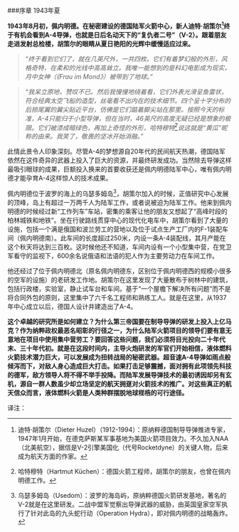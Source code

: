 
###序章  1943年夏

**1943年8月初，佩内明德。在秘密建设的德国陆军火箭中心，新人迪特·胡策尔[^1]终于有机会看到A-4导弹，也就是日后名动天下的“复仇者二号”（V-2）。跟着朋友走进发射总检楼，胡策尔的眼睛从夏日艳阳的光辉中缓慢适应过来。**

> *“终于看到它们了，就在几英尺外，一共四枚。它们有着梦幻般的外形，风格奇特，在柔和的光线中高高耸立。我唯一能想到的是科幻电影成为现实，月中女神（《Frau im Mond》）被带到了地球。”*

> *“我呆立原地，赞叹不已。然后我慢慢地绕着看，它们外表光滑呈鱼雷状，符合经典太空飞船的造型，丝毫看不出内在的技术细节。四个呈十字分布的后掠尾翼的翼尖贴近平台，仿佛是它们踮着脚尖站在那里。按照今天的标准，A-4只能归于小型导弹，但在当时，46英尺的高度无疑已经是想象的极限。它们被漆成暗绿色，再加上奇怪的外形，哈特穆特[^2]说这就是“黄瓜”昵称的由来。我笑了，敬畏的坚冰开始消融。”*

此情此景令人印象深刻。尽管A-4的梦想源自20年代的民间航天热潮，德国陆军依然在这件奇异的武器上投入了巨大的资源，并最终研发成功。当然除去导弹这样最吸引眼球的成果，巨额投入换来的首要收获还是佩内明德陆军中心，唯有佩内明德才能孕育A-4这样惊人的技术成果。

佩内明德位于波罗的海上的乌瑟多姆岛[^3]，胡策尔加入的时候，正值研究中心发展的顶峰，岛上有超过一万两千人为陆军工作，或者说被迫为陆军工作。他来到佩内明德的时候经过新“工作列车”车站，密集的乘客让他的朋友又想起了“高峰时段的柏林城铁和地铁”。坐在行驶路线贯穿中心的现代化电车中，胡策尔看到了大量的设施，包括一个满是俄国和波兰劳工的营地以及位于试点生产工厂内的F-1装配车间（佩内明德南）。此车间的长度超过250米，内设一条A-4装配线，其月产能在这个秋天将达到三百枚。这时候他还不知道，车间内设有一个小型集中营，在党卫军看守的监视下，600余名说俄语和法语的犯人作为主要劳动力在车间工作。

他还经过了位于佩内明德北（原名佩内明德东，区别位于佩内明德西的规模小很多的空军的设施）的老研发工作地。胡策尔在这里发现了大量散布于树林中的建筑，包括行政楼，实验室，静止试车台和车间。基于“一个屋檐下解决所有问题”而不是将合同外包的原则，这里集中了六千名工程师和熟练工人。就是在这里，从1937年中心成立以后，德国人设计并建造出了A-4。

**这个卓越的研究所是如何建立？为什么第三帝国要在制导导弹的研发上投入上亿马克？作为纳粹政权最恶名昭彰的行径之一，为什么陆军火箭项目的领导们要有意无意地在项目中使用集中营劳工？要回答这些问题，我们必须将目光投向二十年代末、三十年代初。就是在这段时间内，主导火炮研发的军官们开始相信，液体燃料火箭技术潜力巨大，可以发展成为扭转战局的秘密武器。超音速A-4导弹如雨点般倾泻而下，对敌人身心造成巨大打击。如果打击足够震撼，面对拥有此项领先科技的德军，敌方领导人将不得不举手投降。而陆军发展导弹技术的最初诱因却另有玄机，源自一群人数虽少却立场坚定的航天拥趸对火箭技术的推广。对这些真正的航天信众而言，液体燃料火箭是人类种群摆脱地球桎梏的可行途径。**

译注：

[^1]: 迪特·胡策尔（Dieter Huzel）（1912-1994）：原纳粹德国制导导弹推进专家，1947年1月开始，在德克萨斯某军事基地为美国火箭项目效力。不久加入NAA（北美航空），据信是V-2引擎美国化（代号Rocketdyne）的关键人物，后来成为航天方面的作家。

[^2]: 哈特穆特（Hartmut Küchen）：德国火箭工程师，胡策尔的朋友，也曾在佩内明德工作。

[^3]: 乌瑟多姆岛（Usedom）：波罗的海岛屿，原纳粹德国火箭研发基地，著名的V-2就是在这里研发。二战中盟军觉察出导弹武器的威胁，由英国皇家空军执行了针对此岛的九头蛇行动（Operation Hydra），即对佩内明德的战略轰炸。

